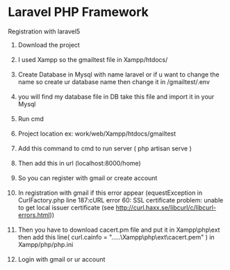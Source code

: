 # Laravel PHP Framework

Registration with laravel5

1) Download the project </br></br>
2) I used Xampp so the gmailtest file in Xampp/htdocs/ </br></br>
3) Create Database in Mysql with name laravel or if u want to change the name so create ur database name then change it in
   /gmailtest/.env </br></br>
4) you will find my database file in DB take this file and import it in your Mysql </br></br> 
5) Run cmd </br></br>
6) Project location ex: work/web/Xampp/htdocs/gmailtest </br></br>
7) Add this command to cmd to run server ( php artisan serve ) </br></br>
8) Then add this in url (localhost:8000/home) </br></br>
9) So you can register with gmail or create account </br></br>
10) In registration with gmail if this error appear (equestException in CurlFactory.php line 187:cURL error 60: SSL certificate problem: unable to get local issuer certificate (see http://curl.haxx.se/libcurl/c/libcurl-errors.html)) </br></br>
11) Then you have to download cacert.pm file and put it in Xampp\php\ext then add this line( curl.cainfo = ".....\Xampp\php\ext\cacert.pem" ) in Xampp/php/php.ini </br></br>
12) Login with gmail or ur account </br></br> 
